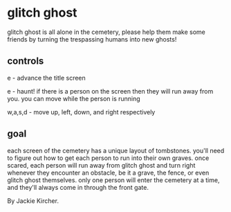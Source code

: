 glitch ghost
============
glitch ghost is all alone in the cemetery, please help them make some friends by turning the trespassing humans into new ghosts!

controls
--------
e - advance the title screen

e - haunt! if there is a person on the screen then they will run away from you. you can move while the person is running

w,a,s,d - move up, left, down, and right respectively

goal
----
each screen of the cemetery has a unique layout of tombstones. you'll need to figure out how to get each person to run into their own graves. once scared, each person will run away from glitch ghost and turn right whenever they encounter an obstacle, be it a grave, the fence, or even glitch ghost themselves. only one person will enter the cemetery at a time, and they'll always come in through the front gate.

By Jackie Kircher.
